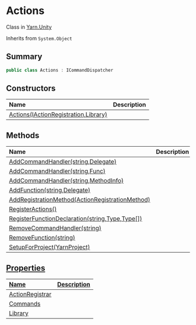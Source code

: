# Actions

Class in [Yarn.Unity](/docs/api/csharp/yarn.unity.md)

Inherits from `System.Object`

## Summary



```csharp
public class Actions : ICommandDispatcher
```

## Constructors

|Name|Description|
|:---|:---|
|[Actions(IActionRegistration,Library)](/docs/api/csharp/yarn.unity.actions..ctor.md)||

## Methods

|Name|Description|
|:---|:---|
|[AddCommandHandler(string,Delegate)](/docs/api/csharp/yarn.unity.actions.addcommandhandler-1.md)||
|[AddCommandHandler(string,Func<object>)](/docs/api/csharp/yarn.unity.actions.addcommandhandler-3.md)||
|[AddCommandHandler(string,MethodInfo)](/docs/api/csharp/yarn.unity.actions.addcommandhandler-2.md)||
|[AddFunction(string,Delegate)](/docs/api/csharp/yarn.unity.actions.addfunction.md)||
|[AddRegistrationMethod(ActionRegistrationMethod)](/docs/api/csharp/yarn.unity.actions.addregistrationmethod.md)||
|[RegisterActions()](/docs/api/csharp/yarn.unity.actions.registeractions.md)||
|[RegisterFunctionDeclaration(string,Type,Type[])](/docs/api/csharp/yarn.unity.actions.registerfunctiondeclaration.md)||
|[RemoveCommandHandler(string)](/docs/api/csharp/yarn.unity.actions.removecommandhandler.md)||
|[RemoveFunction(string)](/docs/api/csharp/yarn.unity.actions.removefunction.md)||
|[SetupForProject(YarnProject)](/docs/api/csharp/yarn.unity.actions.setupforproject.md)||

## Properties

|Name|Description|
|:---|:---|
|[ActionRegistrar](/docs/api/csharp/yarn.unity.actions.actionregistrar.md)||
|[Commands](/docs/api/csharp/yarn.unity.actions.commands.md)||
|[Library](/docs/api/csharp/yarn.unity.actions.library.md)||

